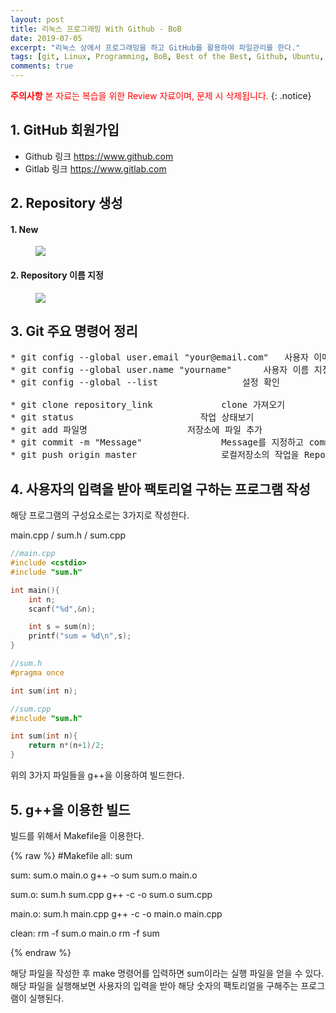 ```yaml
---
layout: post
title: 리눅스 프로그래밍 With Github - BoB
date: 2019-07-05
excerpt: "리눅스 상에서 프로그래밍을 하고 GitHub를 활용하여 파일관리를 한다."
tags: [git, Linux, Programming, BoB, Best of the Best, Github, Ubuntu, 복습]
comments: true
---
```


<span style="color:red"> **주의사항** 본 자료는 복습을 위한 Review 자료이며, 문제 시 삭제됩니다.</span>
{: .notice}


## 1. GitHub 회원가입

- Github 링크 <https://www.github.com>
- Gitlab 링크 <https://www.gitlab.com>


## 2. Repository 생성

#### 1. New
<figure>
	<a href="http://www.ddforensic.com/image/repo.png">
  <img src="http://www.ddforensic.com/image/repo.png"></a>
</figure>


#### 2. Repository 이름 지정 
<figure>
          <a href="http://www.ddforensic.com/image/repo1.png">
  <img src="http://www.ddforensic.com/image/repo1.png"></a>
</figure>


## 3. Git 주요 명령어 정리
<pre>
* git config --global user.email "your@email.com"	사용자 이메일 지정
* git config --global user.name "yourname"		사용자 이름 지정
* git config --global --list				설정 확인

* git clone repository_link				clone 가져오기
* git status						작업 상태보기
* git add 파일명					저장소에 파일 추가
* git commit -m "Message"				Message를 지정하고 commit
* git push origin master				로컬저장소의 작업을 Repository로 전송
</pre>

## 4. 사용자의 입력을 받아 팩토리얼 구하는 프로그램 작성

해당 프로그램의 구성요소로는 3가지로 작성한다.

main.cpp / sum.h / sum.cpp

~~~c
//main.cpp
#include <cstdio>
#include "sum.h"

int main(){
	int n;
	scanf("%d",&n);

	int s = sum(n);
	printf("sum = %d\n",s);
}

~~~



~~~cpp
//sum.h
#pragma once

int sum(int n);

~~~



~~~cpp
//sum.cpp
#include "sum.h"

int sum(int n){
	return n*(n+1)/2;
}

~~~


위의 3가지 파일들을 g++을 이용하여 빌드한다.


## 5. g++을 이용한 빌드

빌드를 위해서 Makefile을 이용한다.

{% raw %}
#Makefile
all: sum

sum: sum.o main.o 
	g++ -o sum sum.o main.o

sum.o: sum.h sum.cpp
	g++ -c -o sum.o sum.cpp

main.o: sum.h main.cpp
	g++ -c -o main.o main.cpp

clean: 
	rm -f sum.o main.o
	rm -f sum

{% endraw %}

해당 파일을 작성한 후 make 명령어를 입력하면 sum이라는 실행 파일을 얻을 수 있다.<br>
해당 파일을 실행해보면 사용자의 입력을 받아 해당 숫자의 팩토리얼을 구해주는 프로그램이 실행된다.


